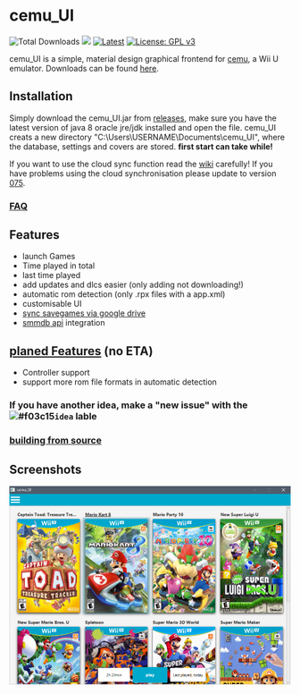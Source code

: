 # cemu_UI

![Total Downloads](https://img.shields.io/github/downloads/Seil0/cemu_UI/total.svg?style=flat-square)
[![](https://img.shields.io/travis/Seil0/cemu_UI/master.svg?style=flat-square)](https://travis-ci.org/Seil0/cemu_UI)
[![Latest](https://img.shields.io/github/release/Seil0/cemu_UI/all.svg?style=flat-square)](https://github.com/Seil0/cemu_UI/releases)
[![License: GPL v3](https://img.shields.io/badge/License-GPL%20v3-blue.svg?style=flat-square)](https://www.gnu.org/licenses/gpl-3.0)

cemu_UI is a simple, material design graphical frontend for [cemu](http://cemu.info/), a Wii U emulator. Downloads can be found [here](https://github.com/Seil0/cemu_UI/releases).

## Installation
Simply download the cemu_UI.jar from [releases](https://github.com/Seil0/cemu_UI/releases), make sure you have the latest version of java 8 oracle jre/jdk installed and open the file. cemu_UI creats a new directory "C:\Users\USERNAME\Documents\cemu_UI", where the database, settings and covers are stored. **first start can take while!**

If you want to use the cloud sync function read the [wiki](https://github.com/Seil0/cemu_UI/wiki#cloud-savegame-syncronisation) carefully! If you have problems using the cloud synchronisation please update to version [075](https://github.com/Seil0/cemu_UI/releases/tag/075).

### [FAQ](https://github.com/Seil0/cemu_UI/wiki#faq)

## Features

* launch Games
* Time played in total
* last time played
* add updates and dlcs easier (only adding not downloading!)
* automatic rom detection (only .rpx files with a app.xml)
* customisable UI
* [sync savegames via google drive](https://github.com/Seil0/cemu_UI/wiki)
* [smmdb api](https://github.com/Tarnadas/smmdb) integration

## [planed Features](https://github.com/Seil0/cemu_UI/projects/1) (no ETA)

* Controller support
* support more rom file formats in automatic detection

### If you have another idea, make a "new issue" with the ![#f03c15](https://placehold.it/15/fbca04/000000?text=+)`idea` lable

### [building from source](https://github.com/Seil0/cemu_UI/wiki/Documantation)
  
## Screenshots
  
![Screenshot](/downloadContent/cemu_UI4.png)
  
  
